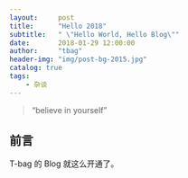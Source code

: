 ```yaml
---
layout:     post
title:      "Hello 2018"
subtitle:   " \"Hello World, Hello Blog\""
date:       2018-01-29 12:00:00
author:     "tbag"
header-img: "img/post-bg-2015.jpg"
catalog: true
tags:
    - 杂谈
---
```


> “believe in yourself”


## 前言

T-bag 的 Blog 就这么开通了。